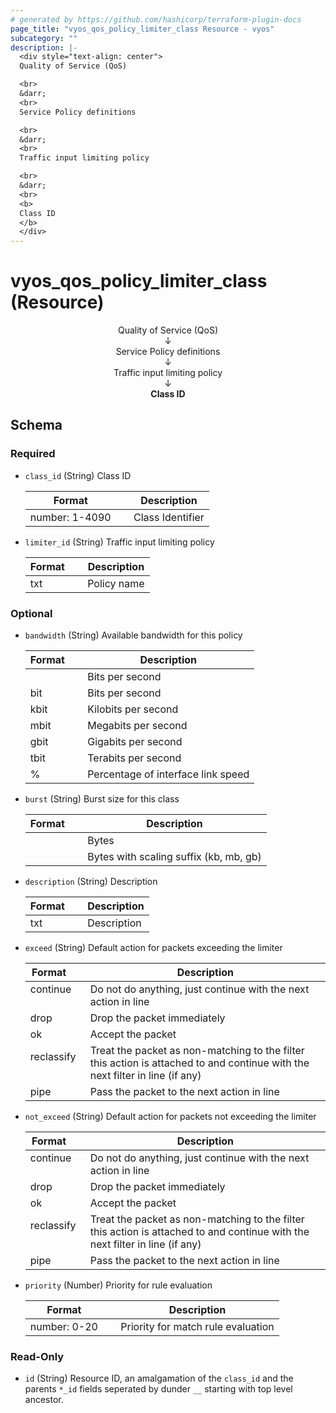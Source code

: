 ```yaml
---
# generated by https://github.com/hashicorp/terraform-plugin-docs
page_title: "vyos_qos_policy_limiter_class Resource - vyos"
subcategory: ""
description: |-
  <div style="text-align: center">
  Quality of Service (QoS)

  <br>
  &darr;
  <br>
  Service Policy definitions

  <br>
  &darr;
  <br>
  Traffic input limiting policy

  <br>
  &darr;
  <br>
  <b>
  Class ID
  </b>
  </div>
---
```


# vyos_qos_policy_limiter_class (Resource)

<div style="text-align: center">
Quality of Service (QoS)

<br>
&darr;
<br>
Service Policy definitions

<br>
&darr;
<br>
Traffic input limiting policy

<br>
&darr;
<br>
<b>
Class ID
</b>
</div>



<!-- schema generated by tfplugindocs -->
## Schema

### Required

- `class_id` (String) Class ID

    |  Format &emsp; | Description  |
    |----------|---------------|
    |  number: 1-4090  &emsp; |  Class Identifier  |
- `limiter_id` (String) Traffic input limiting policy

    |  Format &emsp; | Description  |
    |----------|---------------|
    |  txt  &emsp; |  Policy name  |

### Optional

- `bandwidth` (String) Available bandwidth for this policy

    |  Format &emsp; | Description  |
    |----------|---------------|
    |  <number>  &emsp; |  Bits per second  |
    |  <number>bit  &emsp; |  Bits per second  |
    |  <number>kbit  &emsp; |  Kilobits per second  |
    |  <number>mbit  &emsp; |  Megabits per second  |
    |  <number>gbit  &emsp; |  Gigabits per second  |
    |  <number>tbit  &emsp; |  Terabits per second  |
    |  <number>%  &emsp; |  Percentage of interface link speed  |
- `burst` (String) Burst size for this class

    |  Format &emsp; | Description  |
    |----------|---------------|
    |  <number>  &emsp; |  Bytes  |
    |  <number><suffix>  &emsp; |  Bytes with scaling suffix (kb, mb, gb)  |
- `description` (String) Description

    |  Format &emsp; | Description  |
    |----------|---------------|
    |  txt  &emsp; |  Description  |
- `exceed` (String) Default action for packets exceeding the limiter

    |  Format &emsp; | Description  |
    |----------|---------------|
    |  continue  &emsp; |  Do not do anything, just continue with the next action in line  |
    |  drop  &emsp; |  Drop the packet immediately  |
    |  ok  &emsp; |  Accept the packet  |
    |  reclassify  &emsp; |  Treat the packet as non-matching to the filter this action is attached to and continue with the next filter in line (if any)  |
    |  pipe  &emsp; |  Pass the packet to the next action in line  |
- `not_exceed` (String) Default action for packets not exceeding the limiter

    |  Format &emsp; | Description  |
    |----------|---------------|
    |  continue  &emsp; |  Do not do anything, just continue with the next action in line  |
    |  drop  &emsp; |  Drop the packet immediately  |
    |  ok  &emsp; |  Accept the packet  |
    |  reclassify  &emsp; |  Treat the packet as non-matching to the filter this action is attached to and continue with the next filter in line (if any)  |
    |  pipe  &emsp; |  Pass the packet to the next action in line  |
- `priority` (Number) Priority for rule evaluation

    |  Format &emsp; | Description  |
    |----------|---------------|
    |  number: 0-20  &emsp; |  Priority for match rule evaluation  |

### Read-Only

- `id` (String) Resource ID, an amalgamation of the `class_id` and the parents `*_id` fields seperated by dunder `__` starting with top level ancestor.
